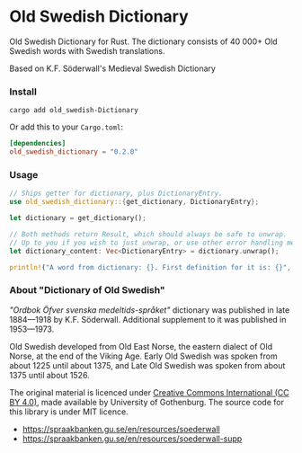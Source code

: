 # Old Swedish Dictionary

Old Swedish Dictionary for Rust. The dictionary consists of 40 000+ Old Swedish words with Swedish translations.

Based on K.F. Söderwall's Medieval Swedish Dictionary

### Install

`cargo add old_swedish-Dictionary`

Or add this to your `Cargo.toml`:

```toml
[dependencies]
old_swedish_dictionary = "0.2.0"
```

### Usage


```rust
// Ships getter for dictionary, plus DictionaryEntry.
use old_swedish_dictionary::{get_dictionary, DictionaryEntry};

let dictionary = get_dictionary();

// Both methods return Result, which should always be safe to unwrap.
// Up to you if you wish to just unwrap, or use other error handling method.
let dictionary_content: Vec<DictionaryEntry> = dictionary.unwrap();

println!("A word from dictionary: {}. First definition for it is: {}", &dictionary_content[0].headword, &dictionary_content[0].definitions[0])
```

### About "Dictionary of Old Swedish"

_"Ordbok Öfver svenska medeltids-språket"_ dictionary was published in late 1884—1918 by K.F. Söderwall. Additional supplement to it was published in 1953—1973.

Old Swedish developed from Old East Norse, the eastern dialect of Old Norse, at the end of the Viking Age. Early Old Swedish was spoken from about 1225 until about 1375, and Late Old Swedish was spoken from about 1375 until about 1526.

The original material is licenced under [Creative Commons International (CC BY 4.0)](https://creativecommons.org/licenses/by/4.0/), made available by University of Gothenburg. The source code for this library is under MIT licence.

- https://spraakbanken.gu.se/en/resources/soederwall
- https://spraakbanken.gu.se/en/resources/soederwall-supp

